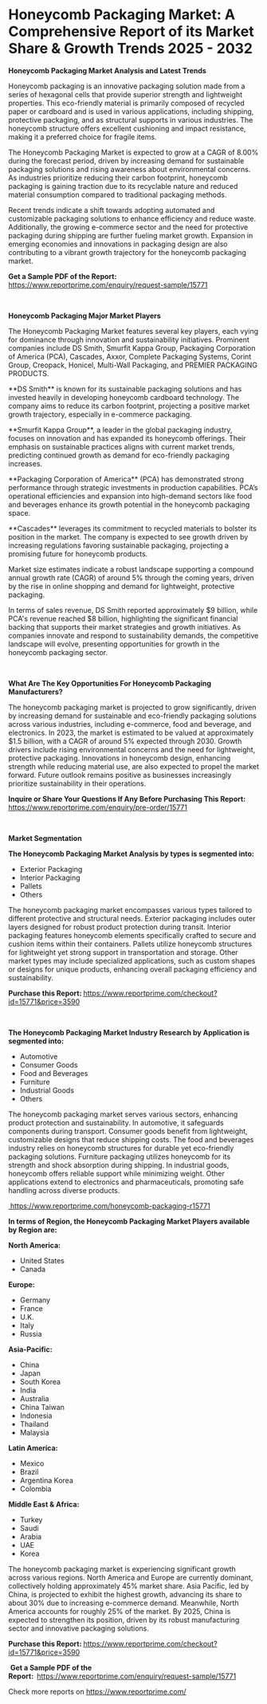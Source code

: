 <p><h1>Honeycomb Packaging Market: A Comprehensive Report of its Market Share & Growth Trends 2025 - 2032</h1></p><p><strong>Honeycomb Packaging Market Analysis and Latest Trends</strong></p>
<p><p>Honeycomb packaging is an innovative packaging solution made from a series of hexagonal cells that provide superior strength and lightweight properties. This eco-friendly material is primarily composed of recycled paper or cardboard and is used in various applications, including shipping, protective packaging, and as structural supports in various industries. The honeycomb structure offers excellent cushioning and impact resistance, making it a preferred choice for fragile items.</p><p>The Honeycomb Packaging Market is expected to grow at a CAGR of 8.00% during the forecast period, driven by increasing demand for sustainable packaging solutions and rising awareness about environmental concerns. As industries prioritize reducing their carbon footprint, honeycomb packaging is gaining traction due to its recyclable nature and reduced material consumption compared to traditional packaging methods. </p><p>Recent trends indicate a shift towards adopting automated and customizable packaging solutions to enhance efficiency and reduce waste. Additionally, the growing e-commerce sector and the need for protective packaging during shipping are further fueling market growth. Expansion in emerging economies and innovations in packaging design are also contributing to a vibrant growth trajectory for the honeycomb packaging market.</p></p>
<p><strong>Get a Sample PDF of the Report:&nbsp;</strong> <a href="https://www.reportprime.com/enquiry/request-sample/15771?utm_campaign=2202&utm_medium=2&utm_source=Github&utm_content=ia&utm_term=20032025&utm_id=honeycomb-packaging">https://www.reportprime.com/enquiry/request-sample/15771</a></p>
<p>&nbsp;</p>
<p><strong>Honeycomb Packaging Major Market Players</strong></p>
<p><p>The Honeycomb Packaging Market features several key players, each vying for dominance through innovation and sustainability initiatives. Prominent companies include DS Smith, Smurfit Kappa Group, Packaging Corporation of America (PCA), Cascades, Axxor, Complete Packaging Systems, Corint Group, Creopack, Honicel, Multi-Wall Packaging, and PREMIER PACKAGING PRODUCTS.</p><p>**DS Smith** is known for its sustainable packaging solutions and has invested heavily in developing honeycomb cardboard technology. The company aims to reduce its carbon footprint, projecting a positive market growth trajectory, especially in e-commerce packaging.</p><p>**Smurfit Kappa Group**, a leader in the global packaging industry, focuses on innovation and has expanded its honeycomb offerings. Their emphasis on sustainable practices aligns with current market trends, predicting continued growth as demand for eco-friendly packaging increases.</p><p>**Packaging Corporation of America** (PCA) has demonstrated strong performance through strategic investments in production capabilities. PCA’s operational efficiencies and expansion into high-demand sectors like food and beverages enhance its growth potential in the honeycomb packaging space.</p><p>**Cascades** leverages its commitment to recycled materials to bolster its position in the market. The company is expected to see growth driven by increasing regulations favoring sustainable packaging, projecting a promising future for honeycomb products.</p><p>Market size estimates indicate a robust landscape supporting a compound annual growth rate (CAGR) of around 5% through the coming years, driven by the rise in online shopping and demand for lightweight, protective packaging.</p><p>In terms of sales revenue, DS Smith reported approximately $9 billion, while PCA's revenue reached $8 billion, highlighting the significant financial backing that supports their market strategies and growth initiatives. As companies innovate and respond to sustainability demands, the competitive landscape will evolve, presenting opportunities for growth in the honeycomb packaging sector.</p></p>
<p>&nbsp;</p>
<p><strong>What Are The Key Opportunities For Honeycomb Packaging Manufacturers?</strong></p>
<p><p>The honeycomb packaging market is projected to grow significantly, driven by increasing demand for sustainable and eco-friendly packaging solutions across various industries, including e-commerce, food and beverage, and electronics. In 2023, the market is estimated to be valued at approximately $1.5 billion, with a CAGR of around 5% expected through 2030. Growth drivers include rising environmental concerns and the need for lightweight, protective packaging. Innovations in honeycomb design, enhancing strength while reducing material use, are also expected to propel the market forward. Future outlook remains positive as businesses increasingly prioritize sustainability in their operations.</p></p>
<p><strong>Inquire or Share Your Questions If Any Before Purchasing This Report:</strong> <a href="https://www.reportprime.com/enquiry/pre-order/15771?utm_campaign=2202&utm_medium=2&utm_source=Github&utm_content=ia&utm_term=20032025&utm_id=honeycomb-packaging">https://www.reportprime.com/enquiry/pre-order/15771</a></p>
<p>&nbsp;</p>
<p><strong>Market Segmentation</strong></p>
<p><strong>The Honeycomb Packaging Market Analysis by types is segmented into:</strong></p>
<p><ul><li>Exterior Packaging</li><li>Interior Packaging</li><li>Pallets</li><li>Others</li></ul></p>
<p><p>The honeycomb packaging market encompasses various types tailored to different protective and structural needs. Exterior packaging includes outer layers designed for robust product protection during transit. Interior packaging features honeycomb elements specifically crafted to secure and cushion items within their containers. Pallets utilize honeycomb structures for lightweight yet strong support in transportation and storage. Other market types may include specialized applications, such as custom shapes or designs for unique products, enhancing overall packaging efficiency and sustainability.</p></p>
<p><strong>Purchase this Report:&nbsp;</strong><a href="https://www.reportprime.com/checkout?id=15771&price=3590&utm_campaign=2202&utm_medium=2&utm_source=Github&utm_content=ia&utm_term=20032025&utm_id=honeycomb-packaging">https://www.reportprime.com/checkout?id=15771&price=3590</a></p>
<p>&nbsp;</p>
<p><strong>The Honeycomb Packaging Market Industry Research by Application is segmented into:</strong></p>
<p><ul><li>Automotive</li><li>Consumer Goods</li><li>Food and Beverages</li><li>Furniture</li><li>Industrial Goods</li><li>Others</li></ul></p>
<p><p>The honeycomb packaging market serves various sectors, enhancing product protection and sustainability. In automotive, it safeguards components during transport. Consumer goods benefit from lightweight, customizable designs that reduce shipping costs. The food and beverages industry relies on honeycomb structures for durable yet eco-friendly packaging solutions. Furniture packaging utilizes honeycomb for its strength and shock absorption during shipping. In industrial goods, honeycomb offers reliable support while minimizing weight. Other applications extend to electronics and pharmaceuticals, promoting safe handling across diverse products.</p></p>
<p><a href="https://www.reportprime.com/honeycomb-packaging-r15771?utm_campaign=2202&utm_medium=2&utm_source=Github&utm_content=ia&utm_term=20032025&utm_id=honeycomb-packaging">&nbsp;https://www.reportprime.com/honeycomb-packaging-r15771</a></p>
<p><strong>In terms of Region, the Honeycomb Packaging Market Players available by Region are:</strong></p>
<p>
    <p> <strong> North America: </strong>
        <ul>
            <li>United States</li>
            <li>Canada</li>
        </ul>
        </p> 
    <p> <strong> Europe: </strong>
        <ul>
            <li>Germany</li>
            <li>France</li>
            <li>U.K.</li>
            <li>Italy</li>
            <li>Russia</li>
        </ul>
        </p> 
    <p> <strong> Asia-Pacific: </strong>
        <ul>
            <li>China</li>
            <li>Japan</li>
            <li>South Korea</li>
            <li>India</li>
            <li>Australia</li>
            <li>China Taiwan</li>
            <li>Indonesia</li>
            <li>Thailand</li>
            <li>Malaysia</li>
        </ul>
        </p> 
    <p> <strong> Latin America: </strong>
        <ul>
            <li>Mexico</li>
            <li>Brazil</li>
            <li>Argentina Korea</li>
            <li>Colombia</li>
        </ul>
        </p> 
    <p> <strong> Middle East & Africa: </strong>
        <ul>
            <li>Turkey</li>
            <li>Saudi</li>
            <li>Arabia</li>
            <li>UAE</li>
            <li>Korea</li>
        </ul>
    </p>
    </p>
<p><p>The honeycomb packaging market is experiencing significant growth across various regions. North America and Europe are currently dominant, collectively holding approximately 45% market share. Asia Pacific, led by China, is projected to exhibit the highest growth, advancing its share to about 30% due to increasing e-commerce demand. Meanwhile, North America accounts for roughly 25% of the market. By 2025, China is expected to strengthen its position, driven by its robust manufacturing sector and innovative packaging solutions.</p></p>
<p><strong>Purchase this Report: </strong><a href="https://www.reportprime.com/checkout?id=15771&price=3590&utm_campaign=2202&utm_medium=2&utm_source=Github&utm_content=ia&utm_term=20032025&utm_id=honeycomb-packaging">https://www.reportprime.com/checkout?id=15771&price=3590</a></p>
<p>&nbsp;<strong>Get a Sample PDF of the Report:&nbsp;&nbsp;</strong><a href="https://www.reportprime.com/enquiry/request-sample/15771?utm_campaign=2202&utm_medium=2&utm_source=Github&utm_content=ia&utm_term=20032025&utm_id=honeycomb-packaging">https://www.reportprime.com/enquiry/request-sample/15771</a></p>
<p><strong></strong></p>
<p>Check more reports on <a href="https://www.reportprime.com/?utm_campaign=2202&utm_medium=2&utm_source=Github&utm_content=ia&utm_term=20032025&utm_id=honeycomb-packaging">https://www.reportprime.com/</a></p>
